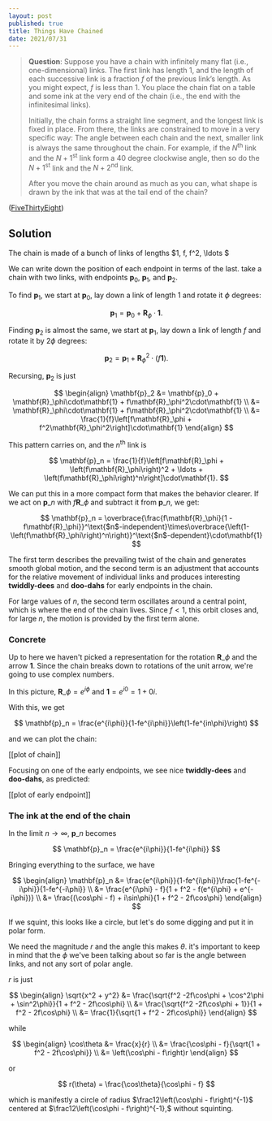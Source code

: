 ```yaml
---
layout: post
published: true
title: Things Have Chained
date: 2021/07/31
---
```


>**Question**: Suppose you have a chain with infinitely many flat (i.e., one-dimensional) links. The first link has length $1,$ and the length of each successive link is a fraction $f$ of the previous link’s length. As you might expect, $f$ is less than $1.$ You place the chain flat on a table and some ink at the very end of the chain (i.e., the end with the infinitesimal links).
>
>Initially, the chain forms a straight line segment, and the longest link is fixed in place. From there, the links are constrained to move in a very specific way: The angle between each chain and the next, smaller link is always the same throughout the chain. For example, if the $N^\text{th}$ link and the $N+1^\text{st}$ link form a $40$ degree clockwise angle, then so do the $N+1^\text{st}$ link and the $N+2^\text{nd}$ link.
>
>After you move the chain around as much as you can, what shape is drawn by the ink that was at the tail end of the chain? 

<!--more-->

([FiveThirtyEight](URL))

## Solution

The chain is made of a bunch of links of lengths $1, f, f^2, \ldots $

We can write down the position of each endpoint in terms of the last. take a chain with two links, with endpoints $\mathbf{p}_0,$ $\mathbf{p}_1,$ and $\mathbf{p}_2.$ 

To find $\mathbf{p}_1,$ we start at $\mathbf{p}_0,$ lay down a link of length $1$ and rotate it $\phi$ degrees: 

$$
\mathbf{p}_1 = \mathbf{p}_0 + \mathbf{R}_\phi\cdot \mathbf{1}.
$$

Finding $\mathbf{p}_2$ is almost the same, we start at $\mathbf{p}_1,$ lay down a link of length $f$ and rotate it by $2\phi$ degrees:  

$$
\mathbf{p}_2 = \mathbf{p}_1 + \mathbf{R}_\phi^2\cdot \left(f\mathbf{1}\right).
$$

Recursing, $\mathbf{p}_2$ is just

$$
\begin{align}
\mathbf{p}_2 &= \mathbf{p}_0 + \mathbf{R}_\phi\cdot\mathbf{1} + f\mathbf{R}_\phi^2\cdot\mathbf{1} \\
&= \mathbf{R}_\phi\cdot\mathbf{1} + f\mathbf{R}_\phi^2\cdot\mathbf{1} \\
&= \frac{1}{f}\left[f\mathbf{R}_\phi + f^2\mathbf{R}_\phi^2\right]\cdot\mathbf{1}
\end{align}
$$

This pattern carries on, and the $n^\text{th}$ link is

$$
\mathbf{p}_n =  \frac{1}{f}\left[f\mathbf{R}_\phi + \left(f\mathbf{R}_\phi\right)^2 + \ldots + \left(f\mathbf{R}_\phi\right)^n\right]\cdot\mathbf{1}.
$$

We can put this in a more compact form that makes the behavior clearer. If we act on $\mathbf{p}\_n$ with $f\mathbf{R}\_\phi$ and subtract it from $\mathbf{p}\_n,$ we get:

$$
\mathbf{p}_n = \overbrace{\frac{f\mathbf{R}_\phi}{1 - f\mathbf{R}_\phi}}^\text{$n$-independent}\times\overbrace{\left(1-\left(f\mathbf{R}_\phi\right)^n\right)}^\text{$n$-dependent}\cdot\mathbf{1}
$$

The first term describes the prevailing twist of the chain and generates smooth global motion, and the second term is an adjustment that accounts for the relative movement of individual links and produces interesting **twiddly-dees** and **doo-dahs** for early endpoints in the chain.

For large values of $n,$ the second term oscillates around a central point, which is where the end of the chain lives. Since $f < 1,$ this orbit closes and, for large $n,$ the motion is provided by the first term alone.

### Concrete

Up to here we haven't picked a representation for the rotation $\mathbf{R}\_\phi$ and the arrow $\mathbf{1}.$ Since the chain breaks down to rotations of the unit arrow, we're going to use complex numbers.

In this picture, $\mathbf{R}\_\phi = e^{i\phi}$ and $\mathbf{1} = e^{i0} = 1 + 0i.$

With this, we get

$$
\mathbf{p}_n = \frac{e^{i\phi}}{1-fe^{i\phi}}\left(1-fe^{in\phi}\right)
$$

and we can plot the chain:

[[plot of chain]]

Focusing on one of the early endpoints, we see nice **twiddly-dees** and **doo-dahs**, as predicted:

[[plot of early endpoint]]

### The ink at the end of the chain

In the limit $n\rightarrow \infty,$ $\mathbf{p}\_n$ becomes 

$$
\mathbf{p}_n = \frac{e^{i\phi}}{1-fe^{i\phi}}
$$

Bringing everything to the surface, we have

$$
\begin{align}
\mathbf{p}_n &= \frac{e^{i\phi}}{1-fe^{i\phi}}\frac{1-fe^{-i\phi}}{1-fe^{-i\phi}} \\
&= \frac{e^{i\phi} - f}{1 + f^2 - f(e^{i\phi} + e^{-i\phi})} \\
&= \frac{(\cos\phi - f) + i\sin\phi}{1 + f^2 - 2f\cos\phi}
\end{align}
$$

If we squint, this looks like a circle, but let's do some digging and put it in polar form.

We need the magnitude $r$ and the angle this makes $\theta.$ it's important to keep in mind that the $\phi$ we've been talking about so far is the angle between links, and not any sort of polar angle.

$r$ is just

$$
\begin{align}
\sqrt{x^2 + y^2} &= \frac{\sqrt{f^2 -2f\cos\phi + \cos^2\phi + \sin^2\phi}}{1 + f^2 - 2f\cos\phi} \\
&= \frac{\sqrt{f^2 -2f\cos\phi + 1}}{1 + f^2 - 2f\cos\phi} \\
&= \frac{1}{\sqrt{1 + f^2 - 2f\cos\phi}}
\end{align}
$$

while 

$$
\begin{align}
\cos\theta &= \frac{x}{r} \\
&= \frac{\cos\phi - f}{\sqrt{1 + f^2 - 2f\cos\phi}} \\
&= \left(\cos\phi - f\right)r
\end{align}
$$

or

$$ r(\theta) = \frac{\cos\theta}{\cos\phi - f} $$

which is manifestly a circle of radius $\frac12\left(\cos\phi - f\right)^{-1}$ centered at $\frac12\left(\cos\phi - f\right)^{-1},$ without squinting. 

<br>
